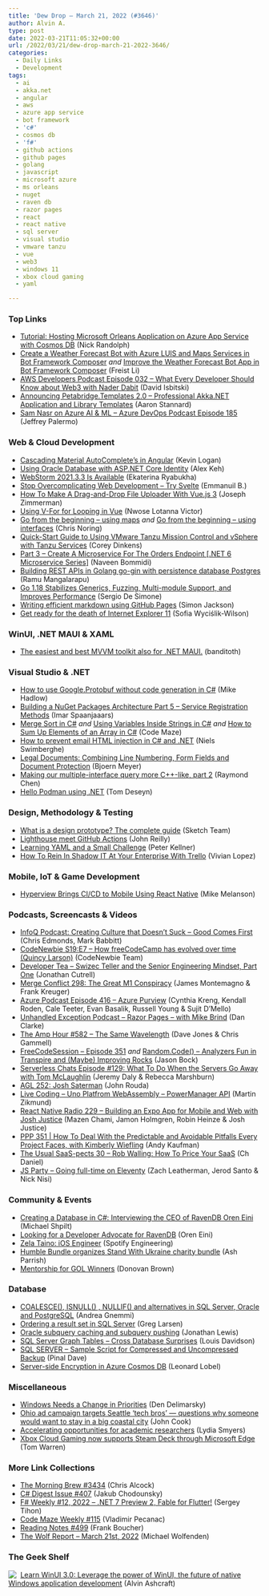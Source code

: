 ```yaml
---
title: 'Dew Drop – March 21, 2022 (#3646)'
author: Alvin A.
type: post
date: 2022-03-21T11:05:32+00:00
url: /2022/03/21/dew-drop-march-21-2022-3646/
categories:
  - Daily Links
  - Development
tags:
  - ai
  - akka.net
  - angular
  - aws
  - azure app service
  - bot framework
  - 'c#'
  - cosmos db
  - 'f#'
  - github actions
  - github pages
  - golang
  - javascript
  - microsoft azure
  - ms orleans
  - nuget
  - raven db
  - razor pages
  - react
  - react native
  - sql server
  - visual studio
  - vmware tanzu
  - vue
  - web3
  - windows 11
  - xbox cloud gaming
  - yaml

---
```

### <a name="top"></a>Top Links

  * <a href="https://nicksnettravels.builttoroam.com/tutorial-orleans-azure-app-service/?utm_source=rss&utm_medium=rss&utm_campaign=tutorial-orleans-azure-app-service" target="_blank" rel="noopener">Tutorial: Hosting Microsoft Orleans Application on Azure App Service with Cosmos DB</a> (Nick Randolph)
  * <a href="https://techcommunity.microsoft.com/t5/windows-dev-appconsult/create-a-weather-forecast-bot-with-azure-luis-and-maps-services/ba-p/3261135?WT.mc_id=DOP-MVP-4025064" target="_blank" rel="noopener">Create a Weather Forecast Bot with Azure LUIS and Maps Services in Bot Framework Composer</a> _and_ <a href="https://techcommunity.microsoft.com/t5/windows-dev-appconsult/improve-the-weather-forecast-bot-app-in-bot-framework-composer/ba-p/3262350?WT.mc_id=DOP-MVP-4025064" target="_blank" rel="noopener">Improve the Weather Forecast Bot App in Bot Framework Composer</a> (Freist Li)
  * <a href="https://soundcloud.com/awsdevelopers/episode-032-what-every-developer-should-know-about-web3-with-nader-dabit" target="_blank" rel="noopener">AWS Developers Podcast Episode 032 &#8211; What Every Developer Should Know about Web3 with Nader Dabit</a> (David Isbitski)
  * <a href="https://petabridge.com/blog/dotnet-new-akkadotnet-templates-2.0/" target="_blank" rel="noopener">Announcing Petabridge.Templates 2.0 &#8211; Professional Akka.NET Application and Library Templates</a> (Aaron Stannard)
  * <a href="http://feed.azuredevops.show/sam-nasr-on-azure-ai-ml-episode-185" target="_blank" rel="noopener">Sam Nasr on Azure AI & ML &#8211; Azure DevOps Podcast Episode 185</a> (Jeffrey Palermo)



### <a name="web"></a>Web & Cloud Development

  * <a href="https://www.aligneddev.net/blog/2022/cascading-material-autocomplete-in-angular/" target="_blank" rel="noopener">Cascading Material AutoComplete&#8217;s in Angular</a> (Kevin Logan)
  * <a href="https://medium.com/oracledevs/using-oracle-database-with-asp-net-core-identity-3216fab69eb?source=rss----749dcac244ef---4" target="_blank" rel="noopener">Using Oracle Database with ASP.NET Core Identity</a> (Alex Keh)
  * <a href="https://blog.jetbrains.com/webstorm/2022/03/webstorm-2021-3-3/" target="_blank" rel="noopener">WebStorm 2021.3.3 Is Available</a> (Ekaterina Ryabukha)
  * <a href="https://dev.to/emmanuilsb/stop-overcomplicating-web-development-try-svelte-47ln" target="_blank" rel="noopener">Stop Overcomplicating Web Development &#8211; Try Svelte</a> (Emmanuil B.)
  * <a href="https://smashingmagazine.com/2022/03/drag-drop-file-uploader-vuejs-3/" target="_blank" rel="noopener">How To Make A Drag-and-Drop File Uploader With Vue.js 3</a> (Joseph Zimmerman)
  * <a href="https://www.telerik.com/blogs/using-v-for-looping-vue" target="_blank" rel="noopener">Using V-For for Looping in Vue</a> (Nwose Lotanna Victor)
  * <a href="https://dev.to/azure/go-from-the-beginning-using-maps-3fm9" target="_blank" rel="noopener">Go from the beginning &#8211; using maps</a> _and_ <a href="https://dev.to/azure/go-from-the-beginning-using-interfaces-2mkg" target="_blank" rel="noopener">Go from the beginning &#8211; using interfaces</a> (Chris Noring)
  * <a href="https://tanzu.vmware.com/content/home-page/quick-start-guide-to-vmware-tanzu-mission-control-vsphere-tanzu-services" target="_blank" rel="noopener">Quick-Start Guide to Using VMware Tanzu Mission Control and vSphere with Tanzu Services</a> (Corey Dinkens)
  * <a href="https://www.learmoreseekmore.com/2022/03/dotnet6-part3-create-microservice-for-the-orders-endpoint.html" target="_blank" rel="noopener">Part 3 &#8211; Create A Microservice For The Orders Endpoint [.NET 6 Microservice Series]</a> (Naveen Bommidi)
  * <a href="https://dev.to/ramu_mangalarapu/building-rest-apis-in-golang-go-gin-with-persistence-database-postgres-4616" target="_blank" rel="noopener">Building REST APIs in Golang go-gin with persistence database Postgres</a> (Ramu Mangalarapu)
  * <a href="https://www.infoq.com/news/2022/03/go-1-18-stable/?utm_campaign=infoq_content&utm_source=infoq&utm_medium=feed&utm_term=global" target="_blank" rel="noopener">Go 1.18 Stabilizes Generics, Fuzzing, Multi-module Support, and Improves Performance</a> (Sergio De Simone)
  * <a href="https://simondarksidej.github.io/writing-efficient-markdown-on-githubpages.html" target="_blank" rel="noopener">Writing efficient markdown using GitHub Pages</a> (Simon Jackson)
  * <a href="https://betanews.com/2022/03/20/get-ready-for-the-death-of-internet-explorer-11/" target="_blank" rel="noopener">Get ready for the death of Internet Explorer 11</a> (Sofia Wyciślik-Wilson)



### <a name="silverlight"></a>WinUI, .NET MAUI & XAML

  * <a href="https://www.banditoth.hu/2022/03/19/the-easiest-and-best-mvvm-toolkit-also-for-net-maui/" target="_blank" rel="noopener">The easiest and best MVVM toolkit also for .NET MAUI.</a> (banditoth)



### <a name="dotnet"></a>Visual Studio & .NET

  * <a href="https://mikehadlow.com/posts/use-google-protobuf-without-code-generation/" target="_blank" rel="noopener">How to use Google.Protobuf without code generation in C#</a> (Mike Hadlow)
  * <a href="https://imar.spaanjaars.com/632/building-a-nuget-packages-architecture-part-5-service-registration-methods" target="_blank" rel="noopener">Building a NuGet Packages Architecture Part 5 – Service Registration Methods</a> (Imar Spaanjaaars)
  * <a href="https://code-maze.com/merge-sort-in-c/" target="_blank" rel="noopener">Merge Sort in C#</a> _and_ <a href="https://code-maze.com/csharp-using-variables-inside-strings/" target="_blank" rel="noopener">Using Variables Inside Strings in C#</a> _and_ <a href="https://code-maze.com/csharp-sum-up-elements-of-an-array/" target="_blank" rel="noopener">How to Sum Up Elements of an Array in C#</a> (Code Maze)
  * <a href="https://www.twilio.com/blog/prevent-email-html-injection-in-csharp-and-dotnet" target="_blank" rel="noopener">How to prevent email HTML injection in C# and .NET</a> (Niels Swimberghe)
  * <a href="https://www.textcontrol.com/blog/2022/03/18/legal-documents-combine-line-numbering-form-fields-and-document-protection/" target="_blank" rel="noopener">Legal Documents: Combining Line Numbering, Form Fields and Document Protection</a> (Bjoern Meyer)
  * <a href="https://devblogs.microsoft.com/oldnewthing/20220318-00/?p=106362" target="_blank" rel="noopener">Making our multiple-interface query more C++-like, part 2</a> (Raymond Chen)
  * <a href="https://developers.redhat.com/articles/2022/03/21/hello-podman-using-net" target="_blank" rel="noopener">Hello Podman using .NET</a> (Tom Deseyn)



### <a name="design"></a>Design, Methodology & Testing

  * <a href="https://www.sketch.com/blog/2022/03/18/what-is-a-prototype/" target="_blank" rel="noopener">What is a design prototype? The complete guide</a> (Sketch Team)
  * <a href="https://blog.johnnyreilly.com/2022/03/20/lighthouse-meet-github-actions" target="_blank" rel="noopener">Lighthouse meet GitHub Actions</a> (John Reilly)
  * <a href="https://medium.com/@pkellner/learning-yaml-and-a-small-challenge-f0bd70fa85fd?source=rss-bbe941a221e0------2" target="_blank" rel="noopener">Learning YAML and a Small Challenge</a> (Peter Kellner)
  * <a href="https://blog.trello.com/shadow-it-enterprise-trello" target="_blank" rel="noopener">How To Rein In Shadow IT At Your Enterprise With Trello</a> (Vivian Lopez)



### <a name="mobile"></a>Mobile, IoT & Game Development

  * <a href="https://thenewstack.io/hyperview-brings-ci-cd-to-mobile-using-react-native/" target="_blank" rel="noopener">Hyperview Brings CI/CD to Mobile Using React Native</a> (Mike Melanson)



### <a name="podcasts"></a>Podcasts, Screencasts & Videos

  * <a href="https://www.infoq.com/podcasts/creating-culture/" target="_blank" rel="noopener">InfoQ Podcast: Creating Culture that Doesn’t Suck – Good Comes First</a> (Chris Edmonds, Mark Babbitt)
  * <a href="https://www.codenewbie.org/podcast/how-freecodecamp-has-evolved-over-time" target="_blank" rel="noopener">CodeNewbie S19:E7 &#8211; How freeCodeCamp has evolved over time (Quincy Larson)</a> (CodeNewbie Team)
  * <a href="https://developertea.com/episodes/ae9ffc4d-736d-4d2b-8575-3d645b2c4307" target="_blank" rel="noopener">Developer Tea &#8211; Swizec Teller and the Senior Engineering Mindset, Part One</a> (Jonathan Cutrell)
  * <a href="http://www.mergeconflict.fm/298" target="_blank" rel="noopener">Merge Conflict 298: The Great M1 Conspiracy</a> (James Montemagno & Frank Kreuger)
  * <a href="http://azpodcast.azurewebsites.net/post/Episode-416-Azure-Purview" target="_blank" rel="noopener">Azure Podcast Episode 416 &#8211; Azure Purview</a> (Cynthia Kreng, Kendall Roden, Cale Teeter, Evan Basalik, Russell Young & Sujit D&#8217;Mello)
  * <a href="https://unhandledexceptionpodcast.com/posts/0033-razorpages/" target="_blank" rel="noopener">Unhandled Exception Podcast &#8211; Razor Pages &#8211; with Mike Brind</a> (Dan Clarke)
  * <a href="https://theamphour.com/582-the-same-wavelength/?utm_source=rss&utm_medium=rss&utm_campaign=582-the-same-wavelength" target="_blank" rel="noopener">The Amp Hour #582 – The Same Wavelength</a> (Dave Jones & Chris Gammell)
  * <a href="http://www.youtube.com/watch?v=8gRb-EJJ7fU" target="_blank" rel="noopener">FreeCodeSession &#8211; Episode 351</a> _and_ <a href="http://www.youtube.com/watch?v=A6R_dAoNQ1I" target="_blank" rel="noopener">Random.Code() &#8211; Analyzers Fun in Transpire and (Maybe) Improving Rocks</a> (Jason Bock)
  * <a href="https://www.serverlesschats.com/129" target="_blank" rel="noopener">Serverless Chats Episode #129: What To Do When the Servers Go Away with Tom McLaughlin</a> (Jeremy Daly & Rebecca Marshburn)
  * <a href="https://www.ageekleader.com/agl-252-josh-saterman/" target="_blank" rel="noopener">AGL 252: Josh Saterman</a> (John Rouda)
  * <a href="http://www.youtube.com/watch?v=5ZBJH8e05-w" target="_blank" rel="noopener">Live Coding &#8211; Uno Platfrom WebAssembly &#8211; PowerManager API</a> (Martin Zikmund)
  * <a href="https://www.reactnativeradio.com/" target="_blank" rel="noopener">React Native Radio 229 &#8211; Building an Expo App for Mobile and Web with Josh Justice</a> (Mazen Chami, Jamon Holmgren, Robin Heinze & Josh Justice)
  * <a href="https://peopleandprojectspodcast.libsyn.com/ppp-351-how-to-deal-with-the-predictable-and-avoidable-pitfalls-every-project-faces-with-kimberly-wiefling" target="_blank" rel="noopener">PPP 351 | How To Deal With the Predictable and Avoidable Pitfalls Every Project Faces, with Kimberly Wiefling</a> (Andy Kaufman)
  * <a href="https://anchor.fm/theusualsaaspects/episodes/30--Rob-Walling-How-To-Price-Your-SaaS-e1fsi61" target="_blank" rel="noopener">The Usual SaaS-pects 30 &#8211; Rob Walling: How To Price Your SaaS</a> (Ch Daniel)
  * <a href="https://changelog.com/jsparty/217" target="_blank" rel="noopener">JS Party &#8211; Going full-time on Eleventy</a> (Zach Leatherman, Jerod Santo & Nick Nisi)



### <a name="events"></a>Community & Events

  * <a href="https://michaelscodingspot.com/ravdndb-interview-oren-eini/" target="_blank" rel="noopener">Creating a Database in C#: Interviewing the CEO of RavenDB Oren Eini</a> (Michael Shpilt)
  * <a href="https://ayende.com/blog/196770-B/looking-for-a-developer-advocate-for-ravendb?Key=f229267c-8f3b-4395-a503-3053cbdc22a5" target="_blank" rel="noopener">Looking for a Developer Advocate for RavenDB</a> (Oren Eini)
  * <a href="https://engineering.atspotify.com/2022/03/zela-taino-ios-engineer/" target="_blank" rel="noopener">Zela Taino: iOS Engineer</a> (Spotify Engineering)
  * <a href="https://www.theverge.com/2022/3/18/22983137/humble-bundle-stand-with-ukraine-charity-bundle-price" target="_blank" rel="noopener">Humble Bundle organizes Stand With Ukraine charity bundle</a> (Ash Parrish)
  * <a href="https://www.donovanbrown.com/post/Mentorship-for-GOL-Winners" target="_blank" rel="noopener">Mentorship for GOL Winners</a> (Donovan Brown)



### <a name="sql"></a>Database

  * <a href="https://www.mssqltips.com/sqlservertip/7183/sql-coalesce-isnull-nullif-sql-server-oracle-postgresql/" target="_blank" rel="noopener">COALESCE(), ISNULL() , NULLIF() and alternatives in SQL Server, Oracle and PostgreSQL</a> (Andrea Gnemmi)
  * <a href="https://www.red-gate.com/simple-talk/databases/sql-server/learn/ordering-a-result-set-in-sql-server/" target="_blank" rel="noopener">Ordering a result set in SQL Server</a> (Greg Larsen)
  * <a href="https://www.red-gate.com/simple-talk/databases/oracle-databases/oracle-subquery-caching-and-subquery-pushing/" target="_blank" rel="noopener">Oracle subquery caching and subquery pushing</a> (Jonathan Lewis)
  * <a href="https://www.red-gate.com/simple-talk/blogs/sql-server-graph-tables-cross-database-surprises/" target="_blank" rel="noopener">SQL Server Graph Tables – Cross Database Surprises</a> (Louis Davidson)
  * <a href="https://blog.sqlauthority.com/2022/03/21/sql-server-sample-script-for-compressed-and-uncompressed-backup/?utm_source=rss&utm_medium=rss&utm_campaign=sql-server-sample-script-for-compressed-and-uncompressed-backup" target="_blank" rel="noopener">SQL SERVER – Sample Script for Compressed and Uncompressed Backup</a> (Pinal Dave)
  * <a href="https://lennilobel.wordpress.com/2022/03/19/server-side-encryption-in-azure-cosmos-db/" target="_blank" rel="noopener">Server-side Encryption in Azure Cosmos DB</a> (Leonard Lobel)



### <a name="misc"></a>Miscellaneous

  * <a href="https://den.dev/blog/windows-priority-shuffle/" target="_blank" rel="noopener">Windows Needs a Change in Priorities</a> (Den Delimarsky)
  * <a href="https://www.geekwire.com/2022/ohio-ad-campaign-targets-seattle-tech-bros-questions-why-someone-would-want-to-stay-in-a-big-coastal-city/" target="_blank" rel="noopener">Ohio ad campaign targets Seattle ‘tech bros’ — questions why someone would want to stay in a big coastal city</a> (John Cook)
  * <a href="https://cloudblogs.microsoft.com/industry-blog/microsoft-in-business/education/2022/03/18/accelerating-opportunities-for-academic-researchers/?WT.mc_id=DOP-MVP-4025064" target="_blank" rel="noopener">Accelerating opportunities for academic researchers</a> (Lydia Smyers)
  * <a href="https://www.theverge.com/22985166/xbox-cloud-gaming-steam-deck-microsoft-edge-beta" target="_blank" rel="noopener">Xbox Cloud Gaming now supports Steam Deck through Microsoft Edge</a> (Tom Warren)



### <a name="links"></a>More Link Collections

  * <a href="https://blog.cwa.me.uk/2022/03/21/the-morning-brew-3434/" target="_blank" rel="noopener">The Morning Brew #3434</a> (Chris Alcock)
  * <a href="https://csharpdigest.net/digests/407" target="_blank" rel="noopener">C# Digest Issue #407</a> (Jakub Chodounsky)
  * <a href="https://sergeytihon.com/2022/03/18/f-weekly-12-2022-net-7-preview-2-fable-for-flutter/" target="_blank" rel="noopener">F# Weekly #12, 2022 – .NET 7 Preview 2, Fable for Flutter!</a> (Sergey Tihon)
  * <a href="https://code-maze.com/code-maze-weekly-115/" target="_blank" rel="noopener">Code Maze Weekly #115</a> (Vladimir Pecanac)
  * <a href="https://www.frankysnotes.com/2022/03/reading-notes-499.html" target="_blank" rel="noopener">Reading Notes #499</a> (Frank Boucher)
  * <a href="https://michael-wolfenden.github.io/2022/03/21/march-21st-2022/" target="_blank" rel="noopener">The Wolf Report &#8211; March 21st, 2022</a> (Michael Wolfenden)



### <a name="shelf"></a>The Geek Shelf

<a href="https://www.amazon.com/dp/1800208669/" target="_blank" rel="noopener"><img decoding="async" align="left" style="margin: 0px 4px 0px 0px; border: 0px currentcolor; border-image: none; float: left; display: inline; background-image: none;" src="https://m.media-amazon.com/images/I/41Z9lMC71WL._SS135_.jpg" border="0" /></a>&nbsp;<a href="https://www.amazon.com/dp/1800208669/" target="_blank" rel="noopener">Learn WinUI 3.0: Leverage the power of WinUI, the future of native Windows application development</a> (Alvin Ashcraft)